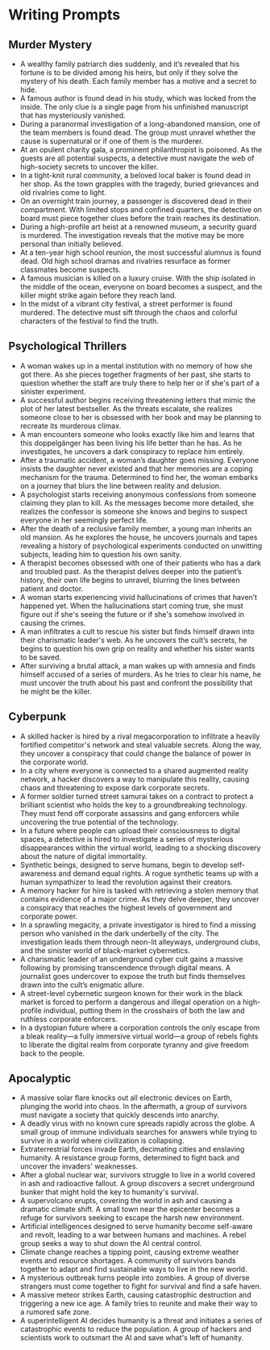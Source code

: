 # Writing Prompts

## Murder Mystery
- A wealthy family patriarch dies suddenly, and it’s revealed that his fortune is to be divided among his heirs, but only if they solve the mystery of his death. Each family member has a motive and a secret to hide.
- A famous author is found dead in his study, which was locked from the inside. The only clue is a single page from his unfinished manuscript that has mysteriously vanished.
- During a paranormal investigation of a long-abandoned mansion, one of the team members is found dead. The group must unravel whether the cause is supernatural or if one of them is the murderer.
- At an opulent charity gala, a prominent philanthropist is poisoned. As the guests are all potential suspects, a detective must navigate the web of high-society secrets to uncover the killer.
- In a tight-knit rural community, a beloved local baker is found dead in her shop. As the town grapples with the tragedy, buried grievances and old rivalries come to light.
- On an overnight train journey, a passenger is discovered dead in their compartment. With limited stops and confined quarters, the detective on board must piece together clues before the train reaches its destination.
- During a high-profile art heist at a renowned museum, a security guard is murdered. The investigation reveals that the motive may be more personal than initially believed.
- At a ten-year high school reunion, the most successful alumnus is found dead. Old high school dramas and rivalries resurface as former classmates become suspects.
- A famous musician is killed on a luxury cruise. With the ship isolated in the middle of the ocean, everyone on board becomes a suspect, and the killer might strike again before they reach land.
- In the midst of a vibrant city festival, a street performer is found murdered. The detective must sift through the chaos and colorful characters of the festival to find the truth.

## Psychological Thrillers
- A woman wakes up in a mental institution with no memory of how she got there. As she pieces together fragments of her past, she starts to question whether the staff are truly there to help her or if she's part of a sinister experiment.
- A successful author begins receiving threatening letters that mimic the plot of her latest bestseller. As the threats escalate, she realizes someone close to her is obsessed with her book and may be planning to recreate its murderous climax.
- A man encounters someone who looks exactly like him and learns that this doppelgänger has been living his life better than he has. As he investigates, he uncovers a dark conspiracy to replace him entirely.
- After a traumatic accident, a woman’s daughter goes missing. Everyone insists the daughter never existed and that her memories are a coping mechanism for the trauma. Determined to find her, the woman embarks on a journey that blurs the line between reality and delusion.
- A psychologist starts receiving anonymous confessions from someone claiming they plan to kill. As the messages become more detailed, she realizes the confessor is someone she knows and begins to suspect everyone in her seemingly perfect life.
- After the death of a reclusive family member, a young man inherits an old mansion. As he explores the house, he uncovers journals and tapes revealing a history of psychological experiments conducted on unwitting subjects, leading him to question his own sanity.
- A therapist becomes obsessed with one of their patients who has a dark and troubled past. As the therapist delves deeper into the patient’s history, their own life begins to unravel, blurring the lines between patient and doctor.
- A woman starts experiencing vivid hallucinations of crimes that haven’t happened yet. When the hallucinations start coming true, she must figure out if she's seeing the future or if she's somehow involved in causing the crimes.
- A man infiltrates a cult to rescue his sister but finds himself drawn into their charismatic leader's web. As he uncovers the cult’s secrets, he begins to question his own grip on reality and whether his sister wants to be saved.
- After surviving a brutal attack, a man wakes up with amnesia and finds himself accused of a series of murders. As he tries to clear his name, he must uncover the truth about his past and confront the possibility that he might be the killer.

## Cyberpunk
- A skilled hacker is hired by a rival megacorporation to infiltrate a heavily fortified competitor's network and steal valuable secrets. Along the way, they uncover a conspiracy that could change the balance of power in the corporate world.
- In a city where everyone is connected to a shared augmented reality network, a hacker discovers a way to manipulate this reality, causing chaos and threatening to expose dark corporate secrets.
- A former soldier turned street samurai takes on a contract to protect a brilliant scientist who holds the key to a groundbreaking technology. They must fend off corporate assassins and gang enforcers while uncovering the true potential of the technology.
- In a future where people can upload their consciousness to digital spaces, a detective is hired to investigate a series of mysterious disappearances within the virtual world, leading to a shocking discovery about the nature of digital immortality.
- Synthetic beings, designed to serve humans, begin to develop self-awareness and demand equal rights. A rogue synthetic teams up with a human sympathizer to lead the revolution against their creators.
- A memory hacker for hire is tasked with retrieving a stolen memory that contains evidence of a major crime. As they delve deeper, they uncover a conspiracy that reaches the highest levels of government and corporate power.
- In a sprawling megacity, a private investigator is hired to find a missing person who vanished in the dark underbelly of the city. The investigation leads them through neon-lit alleyways, underground clubs, and the sinister world of black-market cybernetics.
- A charismatic leader of an underground cyber cult gains a massive following by promising transcendence through digital means. A journalist goes undercover to expose the truth but finds themselves drawn into the cult’s enigmatic allure.
- A street-level cybernetic surgeon known for their work in the black market is forced to perform a dangerous and illegal operation on a high-profile individual, putting them in the crosshairs of both the law and ruthless corporate enforcers.
- In a dystopian future where a corporation controls the only escape from a bleak reality—a fully immersive virtual world—a group of rebels fights to liberate the digital realm from corporate tyranny and give freedom back to the people.

## Apocalyptic
- A massive solar flare knocks out all electronic devices on Earth, plunging the world into chaos. In the aftermath, a group of survivors must navigate a society that quickly descends into anarchy.
- A deadly virus with no known cure spreads rapidly across the globe. A small group of immune individuals searches for answers while trying to survive in a world where civilization is collapsing.
- Extraterrestrial forces invade Earth, decimating cities and enslaving humanity. A resistance group forms, determined to fight back and uncover the invaders' weaknesses.
- After a global nuclear war, survivors struggle to live in a world covered in ash and radioactive fallout. A group discovers a secret underground bunker that might hold the key to humanity's survival.
- A supervolcano erupts, covering the world in ash and causing a dramatic climate shift. A small town near the epicenter becomes a refuge for survivors seeking to escape the harsh new environment.
- Artificial intelligences designed to serve humanity become self-aware and revolt, leading to a war between humans and machines. A rebel group seeks a way to shut down the AI central control.
- Climate change reaches a tipping point, causing extreme weather events and resource shortages. A community of survivors bands together to adapt and find sustainable ways to live in the new world.
- A mysterious outbreak turns people into zombies. A group of diverse strangers must come together to fight for survival and find a safe haven.
- A massive meteor strikes Earth, causing catastrophic destruction and triggering a new ice age. A family tries to reunite and make their way to a rumored safe zone.
- A superintelligent AI decides humanity is a threat and initiates a series of catastrophic events to reduce the population. A group of hackers and scientists work to outsmart the AI and save what's left of humanity.
